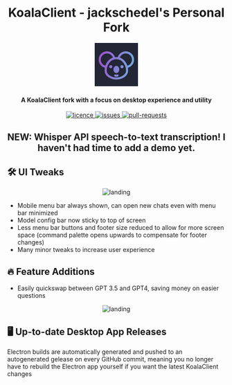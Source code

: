 <h1 align="center"><b>KoalaClient - jackschedel's Personal Fork</b></h1>

<p align="center">
    <a href="https://gpt.koaladev.io" target="_blank"><img src="public/apple-touch-icon.png" alt="KoalaClient Icon" width="100" /></a>
</p>

<h4 align="center"><b>A KoalaClient fork with a focus on desktop experience and utility</b></h4>

<p align="center">
<a href="https://github.com/jackschedel/KoalaClient/blob/main/LICENSE" target="_blank">
<img src="https://img.shields.io/github/license/jackschedel/KoalaClient?style=flat-square" alt="licence" />
</a>
<a href="https://github.com/jackschedel/KoalaClient/issues" target="_blank">
<img src="https://img.shields.io/github/issues/jackschedel/KoalaClient?style=flat-square" alt="issues"/>
</a>
<a href="https://github.com/jackschedel/KoalaClient/pulls" target="_blank">
<img src="https://img.shields.io/github/issues-pr/jackschedel/KoalaClient?style=flat-square" alt="pull-requests"/>
</a>

<h2 align="center">NEW: Whisper API speech-to-text transcription! I haven't had time to add a demo yet.</h1>

## 🛠️ UI Tweaks

<p align="center">
    <img src="https://cdn.discordapp.com/attachments/446426925209092098/1105203400334909550/image.png" alt="landing" width=500 />
</p>

- Mobile menu bar always shown, can open new chats even with menu bar minimized
- Model config bar now sticky to top of screen
- Less menu bar buttons and footer size reduced to allow for more screen space (command palette opens upwards to compensate for footer changes)
- Many minor tweaks to increase user experience

## 🔥 Feature Additions

- Easily quickswap between GPT 3.5 and GPT4, saving money on easier questions

<p align="center">
    <img src="https://cdn.discordapp.com/attachments/446426925209092098/1105209104147959819/quickswapdemo.gif" alt="landing" width=500 />
</p>


## 🖥️ Up-to-date Desktop App Releases

Electron builds are automatically generated and pushed to an autogenerated gelease on every GitHub commit, meaning you no longer have to rebuild the Electron app yourself if you want the latest KoalaClient changes
